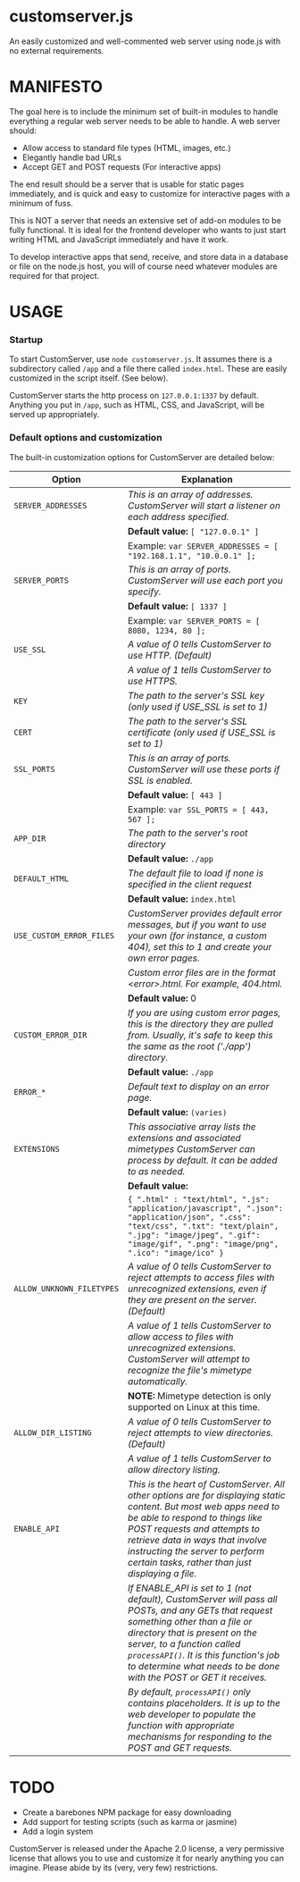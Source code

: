 # customserver.js
An easily customized and well-commented web server using node.js with no external requirements.

# MANIFESTO
The goal here is to include the minimum set of built-in modules to handle everything a regular web server needs to be able to handle. A web server should:
* Allow access to standard file types (HTML, images, etc.)
* Elegantly handle bad URLs
* Accept GET and POST requests (For interactive apps)

The end result should be a server that is usable for static pages immediately, and is quick and easy to customize for interactive pages with a minimum of fuss.

This is NOT a server that needs an extensive set of add-on modules to be fully functional. It is ideal for the frontend developer who wants to just start writing HTML and JavaScript immediately and have it work.

To develop interactive apps that send, receive, and store data in a database or file on the node.js host, you will of course need whatever modules are required for that project.

# USAGE
### Startup
To start CustomServer, use `node customserver.js`. It assumes there is a subdirectory called `/app` and a file there called `index.html`. These are easily customized in the script itself. (See below).

CustomServer starts the http process on `127.0.0.1:1337` by default. Anything you put in `/app`, such as HTML, CSS, and JavaScript, will be served up appropriately.

### Default options and customization
The built-in customization options for CustomServer are detailed below:

Option | Explanation
---|---
`SERVER_ADDRESSES`|*This is an array of addresses. CustomServer will start a listener on each address specified.*
&nbsp;|**Default value:** `[ "127.0.0.1" ]`
&nbsp;|Example: `var SERVER_ADDRESSES = [ "192.168.1.1", "10.0.0.1" ]; `
`SERVER_PORTS`|*This is an array of ports. CustomServer will use each port you specify.*
&nbsp;|**Default value:** `[ 1337 ]`
&nbsp;|Example: `var SERVER_PORTS = [ 8080, 1234, 80 ];`
`USE_SSL`|*A value of 0 tells CustomServer to use HTTP. (Default)*
&nbsp;|*A value of 1 tells CustomServer to use HTTPS.*
`KEY`|*The path to the server's SSL key (only used if USE_SSL is set to 1)*
`CERT`|*The path to the server's SSL certificate (only used if USE_SSL is set to 1)*
`SSL_PORTS`|*This is an array of ports. CustomServer will use these ports if SSL is enabled.*
&nbsp;|**Default value:** `[ 443 ]`
&nbsp;|Example: `var SSL_PORTS = [ 443, 567 ];`
`APP_DIR`|*The path to the server's root directory*
&nbsp;|**Default value:** `./app`
`DEFAULT_HTML`|*The default file to load if none is specified in the client request*
&nbsp;|**Default value:** `index.html`
`USE_CUSTOM_ERROR_FILES`|*CustomServer provides default error messages, but if you want to use your own (for instance, a custom 404), set this to 1 and create your own error pages.*
&nbsp;|*Custom error files are in the format &lt;error&gt;.html. For example, 404.html.*
&nbsp;|**Default value:** 0
`CUSTOM_ERROR_DIR`|*If you are using custom error pages, this is the directory they are pulled from. Usually, it's safe to keep this the same as the root ('./app') directory.*
&nbsp;|**Default value:** `./app`
`ERROR_*`|*Default text to display on an error page.*
&nbsp;|**Default value:** `(varies)`
`EXTENSIONS`|*This associative array lists the extensions and associated mimetypes CustomServer can process by default. It can be added to as needed.*
&nbsp;|**Default value:**
&nbsp;|```{ ".html" : "text/html", ".js": "application/javascript", ".json": "application/json", ".css": "text/css", ".txt": "text/plain", ".jpg": "image/jpeg", ".gif": "image/gif", ".png": "image/png", ".ico": "image/ico" }```
`ALLOW_UNKNOWN_FILETYPES`|*A value of 0 tells CustomServer to reject attempts to access files with unrecognized extensions, even if they are present on the server. (Default)*
&nbsp;|*A value of 1 tells CustomServer to allow access to files with unrecognized extensions. CustomServer will attempt to recognize the file's mimetype automatically.*
&nbsp;|**NOTE:** Mimetype detection is only supported on Linux at this time.
`ALLOW_DIR_LISTING`|*A value of 0 tells CustomServer to reject attempts to view directories. (Default)*
&nbsp;|*A value of 1 tells CustomServer to allow directory listing.*
`ENABLE_API`|*This is the heart of CustomServer. All other options are for displaying static content. But most web apps need to be able to respond to things like POST requests and attempts to retrieve data in ways that involve instructing the server to perform certain tasks, rather than just displaying a file.*
&nbsp;|*If ENABLE_API is set to 1 (not default), CustomServer will pass all POSTs, and any GETs that request something other than a file or directory that is present on the server, to a function called `processAPI()`. It is this function's job to determine what needs to be done with the POST or GET it receives.*
&nbsp;|*By default, `processAPI()` only contains placeholders. It is up to the web developer to populate the function with appropriate mechanisms for responding to the POST and GET requests.*

# TODO
* Create a barebones NPM package for easy downloading
* Add support for testing scripts (such as karma or jasmine)
* Add a login system

CustomServer is released under the Apache 2.0 license, a very permissive license that allows you to use and customize it for nearly anything you can imagine. Please abide by its (very, very few) restrictions.

